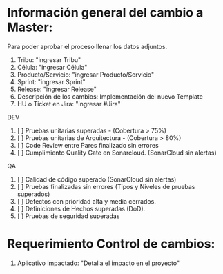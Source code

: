 
# Información general del cambio a Master: 

Para poder aprobar el proceso llenar los datos adjuntos.

1. Tribu:  "ingresar Tribu"
2. Célula: "ingresar Célula" 
3. Producto/Servicio: "ingresar Producto/Servicio"
4. Sprint: "ingresar Sprint"
5. Release: "ingresar Release"
6. Descripción de los cambios: Implementación del nuevo Template
7. HU o Ticket en Jira: "ingresar #Jira"

DEV

1. [ ] Pruebas unitarias superadas - (Cobertura > 75%)
2. [ ] Pruebas unitarias de Arquitectura - (Cobertura > 80%)
3. [ ] Code Review entre Pares finalizado sin errores 
4. [ ] Cumplimiento Quality Gate en Sonarcloud. (SonarCloud sin alertas)


QA

1. [ ] Calidad de código superado (SonarCloud sin alertas)
2. [ ] Pruebas finalizadas sin errores (Tipos y Niveles de pruebas superados)
3. [ ] Defectos con prioridad alta y media cerrados.
4. [ ] Definiciones de Hechos superadas (DoD).
5. [ ] Pruebas de seguridad superadas

# Requerimiento Control de cambios: 

1. Aplicativo impactado: "Detalla el impacto en el proyecto"

